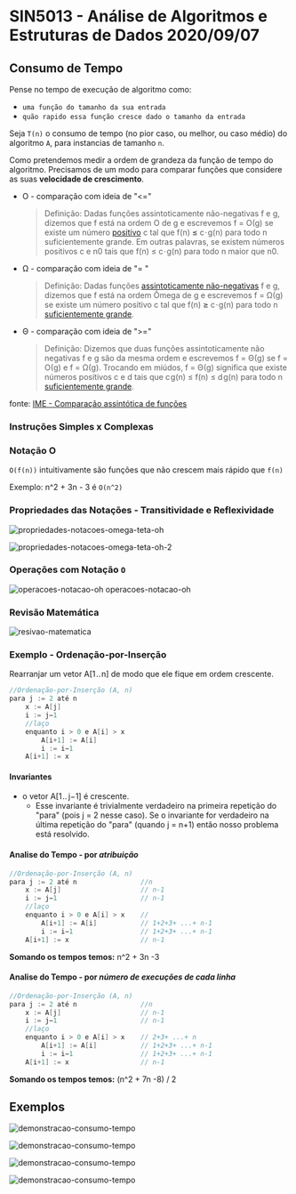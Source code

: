 # SIN5013 - Análise de Algoritmos e Estruturas de Dados 2020/09/07

## Consumo de Tempo
Pense no tempo de execução de algoritmo como:
- `uma função do tamanho da sua entrada`
- `quão rapido essa função cresce dado o tamanho da entrada`

Seja `T(n)` o consumo de tempo (no pior caso, ou melhor, ou caso médio) do algoritmo `A`, para instancias de tamanho `n`.

Como pretendemos medir a ordem de grandeza da função de tempo do algoritmo. Precisamos de um modo para comparar funções que considere as suas **velocidade de crescimento**.

- O - comparação com ideia de "<="
	> Definição: Dadas funções assintoticamente não-negativas f e g, dizemos que f  está na ordem Ο de  g e escrevemos f  = Ο(g) se existe um número [positivo](https://www.ime.usp.br/~pf/analise_de_algoritmos/aulas/dictionary.html#positive)  c tal que f(n)  **≤**  c · g(n) para todo n suficientemente grande. Em outras palavras, se existem números positivos c e n0 tais que f(n) ≤  c · g(n) para todo n maior que n0. 

- Ω -  comparação com ideia de "= "
	> Definição: Dadas funções [assintoticamente não-negativas](https://www.ime.usp.br/~pf/analise_de_algoritmos/aulas/Oh.html#asymptotically-nonnegative)  f e g, dizemos que f  está na ordem Ômega de  g e escrevemos f  = Ω(g) se existe um número positivo c tal que f(n)  **≥**  c · g(n) para todo n  [suficientemente grande](https://www.ime.usp.br/~pf/analise_de_algoritmos/aulas/dictionary.html#suficientemente).
	
- Θ -  comparação com ideia de ">=" 
	> Definição: Dizemos que duas funções assintoticamente não negativas f e g  são da mesma ordem e escrevemos f  = Θ(g) se f  = Ο(g)  e  f = Ω(g). Trocando em miúdos, f  = Θ(g) significa que existe números positivos c e d tais que c g(n) ≤  f(n) ≤  d g(n) para todo n  [suficientemente grande](https://www.ime.usp.br/~pf/analise_de_algoritmos/aulas/dictionary.html#suficientemente). 

fonte: [IME - Comparação assintótica de funções](https://www.ime.usp.br/~pf/analise_de_algoritmos/aulas/Oh.html)
	
### Instruções Simples x Complexas

### Notação O
`O(f(n))` intuitivamente são funções que não crescem mais rápido que `f(n)`

Exemplo: n^2 + 3n - 3 é  `O(n^2)`

### Propriedades das Notações - Transitividade e Reflexividade
![propriedades-notacoes-omega-teta-oh](https://github.com/AugustoCalado/Data-Structures-And-Algorithms/blob/master/USP/Analysis-of-Algorithms-and-Data-Structures/resources/Imagens/propriedades-notacoes-omega-teta-oh.png)

![propriedades-notacoes-omega-teta-oh-2](https://github.com/AugustoCalado/Data-Structures-And-Algorithms/blob/master/USP/Analysis-of-Algorithms-and-Data-Structures/resources/Imagens/propriedades-notacoes-omega-teta-oh-2.png)

### Operações com Notação `O`
![operacoes-notacao-oh](https://github.com/AugustoCalado/Data-Structures-And-Algorithms/blob/master/USP/Analysis-of-Algorithms-and-Data-Structures/resources/Imagens/operacoes-notacao-oh.png)
operacoes-notacao-oh

### Revisão Matemática
![resivao-matematica](https://github.com/AugustoCalado/Data-Structures-And-Algorithms/blob/master/USP/Analysis-of-Algorithms-and-Data-Structures/resources/Imagens/resivao-matematica.png)

### Exemplo - Ordenação-por-Inserção 
Rearranjar um vetor A[1 .. n] de modo que ele fique em ordem crescente.
```java
//Ordenação-por-Inserção (A, n)
para j := 2 até n    
	x := A[j]
	i := j−1
	//laço
	enquanto i > 0 e A[i] > x
		A[i+1] := A[i]
		i := i−1
	A[i+1] := x
```

#### Invariantes
- o vetor A[1 .. j−1] é crescente. 
	- Esse invariante é trivialmente verdadeiro na primeira repetição do "para" (pois j = 2 nesse caso). Se o invariante for verdadeiro na última repetição do "para" (quando j = n+1) então nosso problema está resolvido.

#### Analise do Tempo - por *atribuição*
```java
//Ordenação-por-Inserção (A, n)
para j := 2 até n                //n   
	x := A[j]					 // n-1
	i := j−1                     // n-1
	//laço
	enquanto i > 0 e A[i] > x    //
		A[i+1] := A[i]           // 1+2+3+ ...+ n-1
		i := i−1                 // 1+2+3+ ...+ n-1
	A[i+1] := x                  // n-1
```

**Somando os tempos temos:** n^2 + 3n -3

#### Analise do Tempo - por *número de execuções de cada linha*
```java
//Ordenação-por-Inserção (A, n)
para j := 2 até n                //n   
	x := A[j]					 // n-1
	i := j−1                     // n-1
	//laço
	enquanto i > 0 e A[i] > x    // 2+3+ ...+ n
		A[i+1] := A[i]           // 1+2+3+ ...+ n-1
		i := i−1                 // 1+2+3+ ...+ n-1
	A[i+1] := x                  // n-1
```

**Somando os tempos temos:** (n^2 + 7n -8) / 2

## Exemplos

![demonstracao-consumo-tempo](https://github.com/AugustoCalado/Data-Structures-And-Algorithms/blob/master/USP/Analysis-of-Algorithms-and-Data-Structures/resources/Imagens/demonstracao-consumo-tempo-1-20200907.png)

![demonstracao-consumo-tempo](https://github.com/AugustoCalado/Data-Structures-And-Algorithms/blob/master/USP/Analysis-of-Algorithms-and-Data-Structures/resources/Imagens/demonstracao-consumo-tempo-2-20200907.png)

![demonstracao-consumo-tempo](https://github.com/AugustoCalado/Data-Structures-And-Algorithms/blob/master/USP/Analysis-of-Algorithms-and-Data-Structures/resources/Imagens/demonstracao-consumo-tempo-3-20200907.png)

![demonstracao-consumo-tempo](https://github.com/AugustoCalado/Data-Structures-And-Algorithms/blob/master/USP/Analysis-of-Algorithms-and-Data-Structures/resources/Imagens/demonstracao-consumo-tempo-4-20200907.png)
